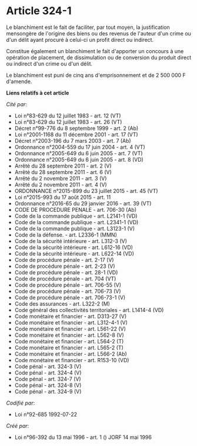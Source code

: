 # Article 324-1

Le blanchiment est le fait de faciliter, par tout moyen, la justification mensongère de l'origine des biens ou des revenus de
l'auteur d'un crime ou d'un délit ayant procuré à celui-ci un profit direct ou indirect.

Constitue également un blanchiment le fait d'apporter un concours à une opération de placement, de dissimulation ou de
conversion du produit direct ou indirect d'un crime ou d'un délit.

Le blanchiment est puni de cinq ans d'emprisonnement et de 2 500 000 F d'amende.

**Liens relatifs à cet article**

_Cité par_:

  - Loi n°83-629 du 12 juillet 1983 - art. 12 (VT)
  - Loi n°83-629 du 12 juillet 1983 - art. 26 (VT)
  - Décret n°99-776 du 8 septembre 1999 - art. 2 (Ab)
  - Loi n°2001-1168 du 11 décembre 2001 - art. 17 (VT)
  - Décret n°2003-196 du 7 mars 2003 - art. 7 (Ab)
  - Ordonnance n°2004-559 du 17 juin 2004 - art. 4 (VT)
  - Ordonnance n°2005-649 du 6 juin 2005 - art. 7 (VT)
  - Ordonnance n°2005-649 du 6 juin 2005 - art. 8 (VD)
  - Arrêté du 28 septembre 2011 - art. 2 (V)
  - Arrêté du 28 septembre 2011 - art. 6 (V)
  - Arrêté du 2 novembre 2011 - art. 3 (V)
  - Arrêté du 2 novembre 2011 - art. 4 (V)
  - ORDONNANCE n°2015-899 du 23 juillet 2015 - art. 45 (VT)
  - Loi n°2015-993 du 17 août 2015 - art. 11
  - Ordonnance n°2016-65 du 29 janvier 2016 - art. 39 (VT)
  - CODE DE PROCEDURE PENALE - art. 706-30 (Ab)
  - Code de la commande publique - art. L2141-1 (VD)
  - Code de la commande publique - art. L2341-1 (VD)
  - Code de la commande publique - art. L3123-1 (V)
  - Code de la défense. - art. L2336-1 (MMN)
  - Code de la sécurité intérieure - art. L312-3 (V)
  - Code de la sécurité intérieure - art. L612-16 (VD)
  - Code de la sécurité intérieure - art. L622-14 (VD)
  - Code de procédure pénale - art. 2-17 (V)
  - Code de procédure pénale - art. 2-23 (V)
  - Code de procédure pénale - art. 28-1 (VD)
  - Code de procédure pénale - art. 704 (VT)
  - Code de procédure pénale - art. 706-55 (V)
  - Code de procédure pénale - art. 706-73 (V)
  - Code de procédure pénale - art. 706-73-1 (V)
  - Code des assurances - art. L322-2 (M)
  - Code général des collectivités territoriales - art. L1414-4 (VD)
  - Code monétaire et financier - art. D313-27 (V)
  - Code monétaire et financier - art. L312-4-1 (V)
  - Code monétaire et financier - art. L561-22 (V)
  - Code monétaire et financier - art. L562-8 (V)
  - Code monétaire et financier - art. L564-2 (T)
  - Code monétaire et financier - art. L565-2 (T)
  - Code monétaire et financier - art. L566-2 (Ab)
  - Code monétaire et financier - art. R153-10 (VD)
  - Code pénal - art. 324-3 (V)
  - Code pénal - art. 324-4 (V)
  - Code pénal - art. 324-7 (V)
  - Code pénal - art. 324-8 (V)
  - Code pénal - art. 324-9 (V)

_Codifié par_:

  - Loi n°92-685 1992-07-22

_Créé par_:

  - Loi n°96-392 du 13 mai 1996 - art. 1 () JORF 14 mai 1996
